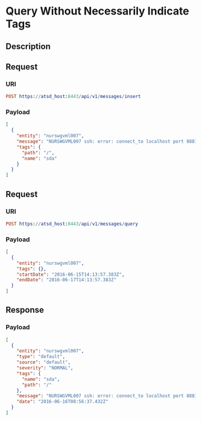 # Query Without Necessarily Indicate Tags

## Description

## Request

### URI
```elm
POST https://atsd_host:8443/api/v1/messages/insert
```
### Payload
```json
[
  {
    "entity": "nurswgvml007",
    "message": "NURSWGVML007 ssh: error: connect_to localhost port 8881: failed.",
    "tags": {
      "path": "/",
      "name": "sda"
    }
  }
]
```

## Request

### URI
```elm
POST https://atsd_host:8443/api/v1/messages/query
```
### Payload
```json
[
  {
    "entity": "nurswgvml007",
    "tags": {},
    "startDate": "2016-06-15T14:13:57.383Z",
    "endDate": "2016-06-17T14:13:57.383Z"
  }
]
```

## Response

### Payload
```json
[
  {
    "entity": "nurswgvml007",
    "type": "default",
    "source": "default",
    "severity": "NORMAL",
    "tags": {
      "name": "sda",
      "path": "/"
    },
    "message": "NURSWGVML007 ssh: error: connect_to localhost port 8881: failed.",
    "date": "2016-06-16T08:56:37.432Z"
  }
]
```
